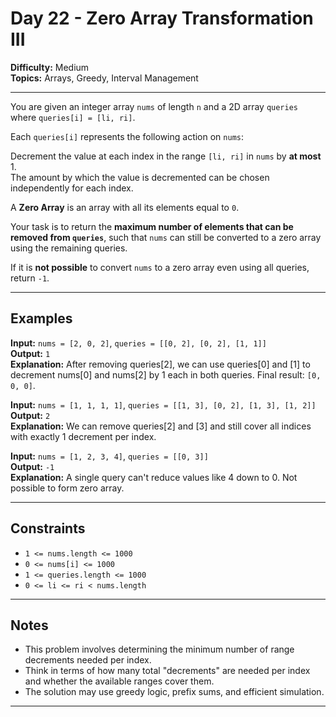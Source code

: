 # Day 22 - Zero Array Transformation III

**Difficulty:** Medium  
**Topics:** Arrays, Greedy, Interval Management

---

You are given an integer array `nums` of length `n` and a 2D array `queries` where `queries[i] = [li, ri]`.

Each `queries[i]` represents the following action on `nums`:

Decrement the value at each index in the range `[li, ri]` in `nums` by **at most** 1.  
The amount by which the value is decremented can be chosen independently for each index.

A **Zero Array** is an array with all its elements equal to `0`.

Your task is to return the **maximum number of elements that can be removed from `queries`**, such that `nums` can still be converted to a zero array using the remaining queries.  

If it is **not possible** to convert `nums` to a zero array even using all queries, return `-1`.

---

## Examples

**Input:** `nums = [2, 0, 2]`, `queries = [[0, 2], [0, 2], [1, 1]]`  
**Output:** `1`  
**Explanation:** After removing queries[2], we can use queries[0] and [1] to decrement nums[0] and nums[2] by 1 each in both queries. Final result: `[0, 0, 0]`.

**Input:** `nums = [1, 1, 1, 1]`, `queries = [[1, 3], [0, 2], [1, 3], [1, 2]]`  
**Output:** `2`  
**Explanation:** We can remove queries[2] and [3] and still cover all indices with exactly 1 decrement per index.

**Input:** `nums = [1, 2, 3, 4]`, `queries = [[0, 3]]`  
**Output:** `-1`  
**Explanation:** A single query can't reduce values like 4 down to 0. Not possible to form zero array.

---

## Constraints

- `1 <= nums.length <= 1000`
- `0 <= nums[i] <= 1000`
- `1 <= queries.length <= 1000`
- `0 <= li <= ri < nums.length`

---

## Notes

- This problem involves determining the minimum number of range decrements needed per index.
- Think in terms of how many total "decrements" are needed per index and whether the available ranges cover them.
- The solution may use greedy logic, prefix sums, and efficient simulation.

---
